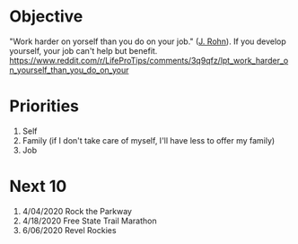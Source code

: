 # Objective

"Work harder on yorself than you do on your job." ([J. Rohn](https://www.youtube.com/watch?v=JfA-qNWLBHo)). If you develop yourself, your job can't help but benefit.
https://www.reddit.com/r/LifeProTips/comments/3q9qfz/lpt_work_harder_on_yourself_than_you_do_on_your

# Priorities
1. Self
2. Family (if I don't take care of myself, I'll have less to offer my family)
3. Job

# Next 10

1. 4/04/2020 Rock the Parkway 
2. 4/18/2020 Free State Trail Marathon 
3. 6/06/2020 Revel Rockies

